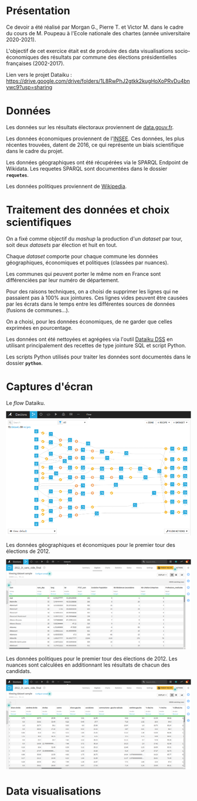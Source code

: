 # Présentation

Ce devoir a été réalisé par Morgan G., Pierre T. et Victor M. dans le cadre du cours de M. Poupeau à l'Ecole nationale des chartes (année universitaire 2020-2021). 

L'objectif de cet exercice était est de produire des data visualisations socio-économiques des résultats par commune des élections présidentielles françaises (2002-2017).

Lien vers le projet Dataiku : https://drive.google.com/drive/folders/1L8RwPhJ2gtkk2kugHoXoPRvDu4bnywc9?usp=sharing

# Données

Les données sur les résultats électoraux proviennent de [data.gouv.fr](https://www.data.gouv.fr/fr/posts/les-donnees-des-elections/).

Les données économiques proviennent de l'[INSEE](https://www.data.gouv.fr/fr/datasets/data-insee-sur-les-communes/). Ces données, les plus récentes trouvées, datent de 2016, ce qui représente un biais scientifique dans le cadre du projet. 

Les données géographiques ont été récupérées via le SPARQL Endpoint de Wikidata. Les requetes SPARQL sont documentées dans le dossier **`requetes`**.

Les données politiques proviennent de [Wikipedia](https://fr.wikipedia.org/wiki/%C3%89lection_pr%C3%A9sidentielle_en_France).

# Traitement des données et choix scientifiques

On a fixé comme objectif du *mashup* la production d'un *dataset* par tour, soit deux *datasets* par élection et huit en tout. 

Chaque *dataset* comporte pour chaque commune les données géographiques, économiques et politiques (classées par nuances).

Les communes qui peuvent porter le même nom en France sont différenciées par leur numéro de département. 

Pour des raisons techniques, on a choisi de supprimer les lignes qui ne passaient pas à 100% aux jointures. Ces lignes vides peuvent être causées par les écrats dans le temps entre les différentes sources de données (fusions de communes...).

On a choisi, pour les données économiques, de ne garder que celles exprimées en pourcentage. 

Les données ont été nettoyées et agrégées via l'outil [Dataiku DSS](https://www.dataiku.com/) en utilisant principalement des recettes de type jointure SQL et script Python.

Les scripts Python utilisés pour traiter les données sont documentés dans le dossier **`python`**.

# Captures d'écran

Le *flow* Dataiku.

![Flow](images/flow.png)

Les données géographiques et économiques pour le premier tour des élections de 2012.

![Eco](images/eco.png)

Les données politiques pour le premier tour des élections de 2012. Les nuances sont calculées en additionnant les résultats de chacun des candidats. 

![Eco](images/pol.png)

# Data visualisations